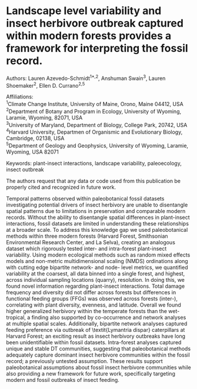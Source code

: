 # Landscape level variability and insect herbivore outbreak captured within modern forests provides a framework for interpreting the fossil record.
Authors: Lauren Azevedo-Schmidt<sup>1*,2</sup>, Anshuman Swain<sup>3</sup>, Lauren Shoemaker<sup>2</sup>, Ellen D. Currano<sup>2,5</sup>

Affiliations: \
<sup>1</sup>Climate Change Institute, University of Maine, Orono, Maine 04412, USA \
<sup>2</sup>Department of Botany and Program in Ecology, University of Wyoming, Laramie, Wyoming, 82071, USA \
<sup>3</sup>University of Maryland, Department of Biology, College Park, 20742, USA \
<sup>4</sup>Harvard University, Departmen of Organismic and Evolutionary Biology, Cambridge, 02138, USA \
<sup>5</sup>Department of Geology and Geophysics, University of Wyoming, Laramie, Wyoming, USA 82071

Keywords: plant-insect interactions, landscape variability, paleoecology, insect outbreak

The authors request that any data or code used from this publication be properly cited and recognized in future work. 

Temporal patterns observed within paleobotanical fossil datasets investigating potential drivers of insect herbivory are unable to disentangle spatial patterns due to limitations in preservation and comparable modern records. Without the ability to disentangle spatial differences in plant-insect interactions, fossil datasets are limited in understanding these relationships at a broader scale. To address this knowledge gap we used paleobotanical methods within three modern forests (Harvard Forest, Smithsonian Environmental Research Center, and La Selva), creating an analogous dataset which rigorously tested inter- and intra-forest plant-insect variability. Using modern ecological methods such as random mixed effects models and non-metric multidimensional scaling (NMDS) ordinations along with cutting edge bipartite network- and node- level metrics, we quantified variability at the coarsest, all data binned into a single forest, and highest, across individual sampling locations (quarry), resolution. In doing this, we found novel information regarding plant-insect interactions. Total damage frequency and diversity did not differ across forests but differences in functional feeding groups (FFGs) was observed across forests (inter-), correlating with plant diversity, evenness, and latitude. Overall we found higher generalized herbivory within the temperate forests than the wet-tropical, a finding also supported by co-occurrence and network analyses at multiple spatial scales. Additionally, bipartite network analyses captured feeding preference via outbreak of \textit{Lymantria dispar} caterpillars at Harvard Forest; an exciting result as insect herbivory outbreaks have long been unidentifiable within fossil datasets. Intra-forest analyses captured unique and stable DT communities, suggesting that paleobotanical methods adequately capture dominant insect herbivore communities within the fossil record; a previously untested assumption. These results support paleobotanical assumptions about fossil insect herbivore communities while also providing a new framework for future work, specifically targeting modern and fossil outbreaks of insect feeding. 
